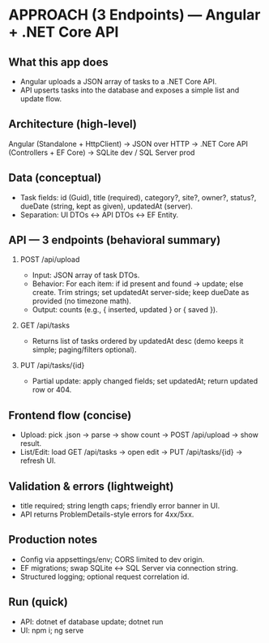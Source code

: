 # APPROACH (3 Endpoints) — Angular + .NET Core API

## What this app does

* Angular uploads a JSON array of tasks to a .NET Core API.
* API upserts tasks into the database and exposes a simple list and update flow.

## Architecture (high-level)

Angular (Standalone + HttpClient) -> JSON over HTTP -> .NET Core API (Controllers + EF Core) -> SQLite dev / SQL Server prod

## Data (conceptual)

* Task fields: id (Guid), title (required), category?, site?, owner?, status?, dueDate (string, kept as given), updatedAt (server).
* Separation: UI DTOs ↔ API DTOs ↔ EF Entity.

## API — 3 endpoints (behavioral summary)

1. POST /api/upload

   * Input: JSON array of task DTOs.
   * Behavior: For each item: if id present and found -> update; else create.
     Trim strings; set updatedAt server-side; keep dueDate as provided (no timezone math).
   * Output: counts (e.g., { inserted, updated } or { saved }).

2. GET /api/tasks

   * Returns list of tasks ordered by updatedAt desc (demo keeps it simple; paging/filters optional).

3. PUT /api/tasks/{id}

   * Partial update: apply changed fields; set updatedAt; return updated row or 404.

## Frontend flow (concise)

* Upload: pick .json -> parse -> show count -> POST /api/upload -> show result.
* List/Edit: load GET /api/tasks -> open edit -> PUT /api/tasks/{id} -> refresh UI.

## Validation \& errors (lightweight)

* title required; string length caps; friendly error banner in UI.
* API returns ProblemDetails-style errors for 4xx/5xx.

## Production notes

* Config via appsettings/env; CORS limited to dev origin.
* EF migrations; swap SQLite <-> SQL Server via connection string.
* Structured logging; optional request correlation id.

## Run (quick)

* API: dotnet ef database update; dotnet run
* UI: npm i; ng serve
